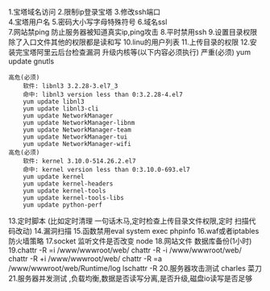 

1.宝塔域名访问
2.限制ip登录宝塔
3.修改ssh端口  
4.宝塔用户名
5.密码大小写字母特殊符号
6.域名ssl  
7.网站禁ping 防止服务器被知道真实ip,ping攻击
8.平时禁用ssh 
9.设置目录权限 除了入口文件其他的权限都是读和写
10.linu的用户列表
11.上传目录的权限
12.安装完宝塔阿里云后台检查漏洞 升级内核等(以下内容必须执行)
	严重(必须)
		yum update gnutls
		
	高危(必须)
		软件: libnl3 3.2.28-3.el7_3
		命中: libnl3 version less than 0:3.2.28-4.el7
		yum update libnl3
		yum update libnl3-cli
		yum update NetworkManager
		yum update NetworkManager-libnm
		yum update NetworkManager-team
		yum update NetworkManager-tui
		yum update NetworkManager-wifi
	高危(必须)
		软件: kernel 3.10.0-514.26.2.el7
		命中: kernel version less than 0:3.10.0-693.el7
		yum update kernel
		yum update kernel-headers
		yum update kernel-tools
		yum update kernel-tools-libs
		yum update python-perf

13.定时脚本 (比如定时清理 一句话木马,定时检查上传目录文件权限,定时 扫描代码改动)
14.漏洞扫描
15.函数禁用eval system exec phpinfo
16.waf或者iptables防火墙策略
17.socket 监听文件是否改变 node
18.网站文件 数据库备份(1小时)
19.chattr -R =i /www/wwwroot/web/ 
   chattr -R -i /www/wwwroot/web/ 
   chattr -R +i /www/wwwroot/web/ 
   chattr -R =a /www/wwwroot/web/Runtime/log
   lschattr -R 
20.服务器攻击测试 charles 菜刀
21.服务器并发测试 ,负载均衡,数据是否读写分离,是否升级,磁盘io读写是否足够
